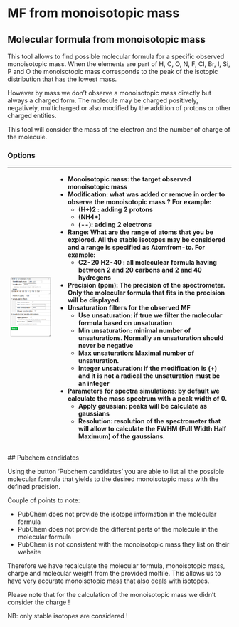 # MF from monoisotopic mass

## Molecular formula from monoisotopic mass

This tool allows to find possible molecular formula for a specific observed monoisotopic mass. When the elements are part of H, C, O, N, F, Cl, Br, I, Si, P and O the monoisotopic mass corresponds to the peak of the isotopic distribution that has the lowest mass.

However by mass we don’t observe a monoisotopic mass directly but always a charged form. The molecule may be charged positively, negatively, multicharged or also modified by the addition of protons or other charged entities.

This tool will consider the mass of the electron and the number of charge of the molecule.

### Options

<table>
  <thead>
    <tr>
      <th style="text-align:left">
        <img src="images/preferences.png"/>
      </th>
      <th style="text-align:left">
        <ul>
          <li>Monoisotopic mass: the target observed monoisotopic mass</li>
          <li>Modification: what was added or remove in order to observe the monoisotopic
            mass ? For example:
            <ul>
              <li>(H+)2 : adding 2 protons</li>
              <li>(NH4+)</li>
              <li>(--): adding 2 electrons</li>
            </ul>
          </li>
          <li>Range: What are the range of atoms that you be explored. All the stable
            isotopes may be considered and a range is specified as Atomfrom-to. For
            example:
            <ul>
              <li>C2-20 H2-40 : all moleculear formula having between 2 and 20 carbons and
                2 and 40 hydrogens</li>
            </ul>
          </li>
          <li>Precision (ppm): The precision of the spectrometer. Only the molecular
            formula that fits in the precision will be displayed.</li>
          <li>Unsaturation filters for the observed MF
            <ul>
              <li>Use unsaturation: if true we filter the molecular formula based on unsaturation</li>
              <li>Min unsaturation: minimal number of unsaturations. Normally an unsaturation
                should never be negative</li>
              <li>Max unsaturation: Maximal number of unsaturation.</li>
              <li>Integer unsaturation: if the modification is (+) and it is not a radical
                the unsaturation must be an integer</li>
            </ul>
          </li>
          <li>Parameters for spectra simulations: by default we calculate the mass spectrum
            with a peak width of 0.
            <ul>
              <li>Apply gaussian: peaks will be calculate as gaussians</li>
              <li>Resolution: resolution of the spectrometer that will allow to calculate
                the FWHM (Full Width Half Maximum) of the gaussians.</li>
            </ul>
          </li>
        </ul>
      </th>
    </tr>
  </thead>
  <tbody></tbody>
</table>## Pubchem candidates

Using the button ‘Pubchem candidates’ you are able to list all the possible molecular formula that yields to the desired monoisotopic mass with the defined precision.

Couple of points to note:

- PubChem does not provide the isotope information in the molecular formula
- PubChem does not provide the different parts of the molecule in the molecular formula
- PubChem is not consistent with the monoisotopic mass they list on their website

Therefore we have recalculate the molecular formula, monoisotopic mass, charge and molecular weight from the provided molfile. This allows us to have very accurate monoisotopic mass that also deals with isotopes.

Please note that for the calculation of the monoisotopic mass we didn’t consider the charge !

NB: only stable isotopes are considered !

